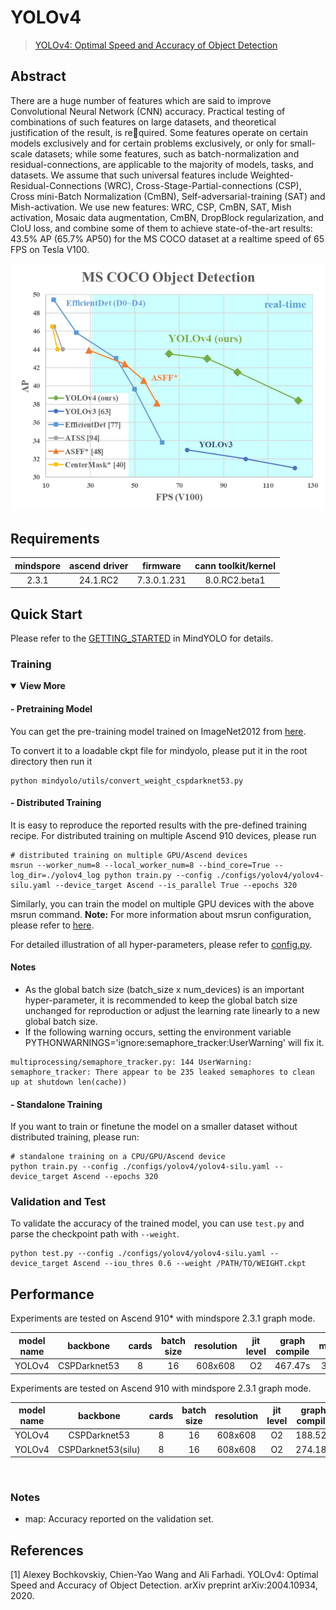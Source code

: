 # YOLOv4

> [YOLOv4: Optimal Speed and Accuracy of Object Detection](https://arxiv.org/pdf/2004.10934.pdf)

## Abstract
There are a huge number of features which are said to
improve Convolutional Neural Network (CNN) accuracy.
Practical testing of combinations of such features on large
datasets, and theoretical justification of the result, is required. Some features operate on certain models exclusively
and for certain problems exclusively, or only for small-scale
datasets; while some features, such as batch-normalization
and residual-connections, are applicable to the majority of
models, tasks, and datasets. We assume that such universal
features include Weighted-Residual-Connections (WRC),
Cross-Stage-Partial-connections (CSP), Cross mini-Batch
Normalization (CmBN), Self-adversarial-training (SAT)
and Mish-activation. We use new features: WRC, CSP,
CmBN, SAT, Mish activation, Mosaic data augmentation,
CmBN, DropBlock regularization, and CIoU loss, and combine some of them to achieve state-of-the-art results: 43.5%
AP (65.7% AP50) for the MS COCO dataset at a realtime speed of 65 FPS on Tesla V100.

<div align=center>
<img src="https://github.com/yuedongli1/images/raw/master/mindyolo20230509.png"/>
</div>

## Requirements

| mindspore | ascend driver | firmware     | cann toolkit/kernel |
| :-------: | :-----------: | :----------: |:-------------------:|
| 2.3.1     | 24.1.RC2      | 7.3.0.1.231  |   8.0.RC2.beta1     |

## Quick Start

Please refer to the [GETTING_STARTED](https://github.com/mindspore-lab/mindyolo/blob/master/GETTING_STARTED.md) in MindYOLO for details.

### Training

<details open>
<summary><b>View More</b></summary>

#### - Pretraining Model

You can get the pre-training model trained on ImageNet2012 from [here](https://download.mindspore.cn/model_zoo/r1.2/cspdarknet53_ascend_v120_imagenet2012_official_cv_bs64_top1acc7854_top5acc9428/cspdarknet53_ascend_v120_imagenet2012_official_cv_bs64_top1acc7854_top5acc9428.ckpt).

To convert it to a loadable ckpt file for mindyolo, please put it in the root directory then run it
```shell
python mindyolo/utils/convert_weight_cspdarknet53.py
```

#### - Distributed Training

It is easy to reproduce the reported results with the pre-defined training recipe. For distributed training on multiple Ascend 910 devices, please run
```shell
# distributed training on multiple GPU/Ascend devices
msrun --worker_num=8 --local_worker_num=8 --bind_core=True --log_dir=./yolov4_log python train.py --config ./configs/yolov4/yolov4-silu.yaml --device_target Ascend --is_parallel True --epochs 320
```

Similarly, you can train the model on multiple GPU devices with the above msrun command.
**Note:** For more information about msrun configuration, please refer to [here](https://www.mindspore.cn/tutorials/experts/zh-CN/r2.3.1/parallel/msrun_launcher.html).

For detailed illustration of all hyper-parameters, please refer to [config.py](https://github.com/mindspore-lab/mindyolo/blob/master/mindyolo/utils/config.py).

#### Notes 
- As the global batch size  (batch_size x num_devices) is an important hyper-parameter, it is recommended to keep the global batch size unchanged for reproduction or adjust the learning rate linearly to a new global batch size.
- If the following warning occurs, setting the environment variable PYTHONWARNINGS='ignore:semaphore_tracker:UserWarning' will fix it.
```shell
multiprocessing/semaphore_tracker.py: 144 UserWarning: semaphore_tracker: There appear to be 235 leaked semaphores to clean up at shutdown len(cache))
```

#### - Standalone Training

If you want to train or finetune the model on a smaller dataset without distributed training, please run:

```shell
# standalone training on a CPU/GPU/Ascend device
python train.py --config ./configs/yolov4/yolov4-silu.yaml --device_target Ascend --epochs 320
```

</details>

### Validation and Test

To validate the accuracy of the trained model, you can use `test.py` and parse the checkpoint path with `--weight`.

```
python test.py --config ./configs/yolov4/yolov4-silu.yaml --device_target Ascend --iou_thres 0.6 --weight /PATH/TO/WEIGHT.ckpt
```

## Performance

Experiments are tested on Ascend 910* with mindspore 2.3.1 graph mode.

| model name |     backbone    | cards  | batch size | resolution |  jit level  | graph compile | ms/step | img/s  |  map  |         recipe          |                                                            weight                                                             |
| :--------: |      :---:      |  :---: |   :---:    |   :---:    |    :---:    |     :---:     |  :---:  | :---:  |:-----:|:-----------------------:|:-----------------------------------------------------------------------------------------------------------------------------:|
|   YOLOv4   |   CSPDarknet53  |    8   |     16     |   608x608  |     O2      |    467.47s    | 308.43  | 415.01 | 46.1% |  [yaml](./yolov4.yaml)  | [weights](https://download-mindspore.osinfra.cn/toolkits/mindyolo/yolov4/yolov4-cspdarknet53_320e_map454-64b8506f-910v2.ckpt) |


Experiments are tested on Ascend 910 with mindspore 2.3.1 graph mode.

| model name |     backbone       | cards  | batch size | resolution |  jit level  | graph compile | ms/step | img/s  |  map  |            recipe            |                                                        weight                                                        |
| :--------: |        :---:       |  :---: |   :---:    |   :---:    |    :---:    |     :---:     |  :---:  | :---:  |:-----:|:----------------------------:|:--------------------------------------------------------------------------------------------------------------------:|
|   YOLOv4   |    CSPDarknet53    |    8   |     16     |   608x608  |     O2      |    188.52s    | 505.98  | 252.97 | 45.4% |    [yaml](./yolov4.yaml)     |   [weights](https://download.mindspore.cn/toolkits/mindyolo/yolov4/yolov4-cspdarknet53_320e_map454-50172f93.ckpt)    |
|   YOLOv4   | CSPDarknet53(silu) |    8   |     16     |   608x608  |     O2      |    274.18s    | 443.21  | 288.80 | 45.8% |  [yaml](./yolov4-silu.yaml)  | [weights](https://download.mindspore.cn/toolkits/mindyolo/yolov4/yolov4-cspdarknet53_silu_320e_map458-bdfc3205.ckpt) |


<br>

### Notes

- map: Accuracy reported on the validation set.

## References

<!--- Guideline: Citation format should follow GB/T 7714. -->
[1] Alexey Bochkovskiy, Chien-Yao Wang and Ali Farhadi. YOLOv4: Optimal Speed and Accuracy of Object Detection. arXiv preprint arXiv:2004.10934, 2020.
